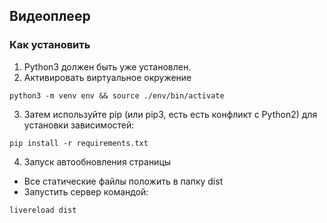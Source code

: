 ## Видеоплеер

### Как установить
1. Python3 должен быть уже установлен. 
2. Активировать виртуальное окружение

```
python3 -m venv env && source ./env/bin/activate
```

3. Затем используйте pip (или pip3, есть есть конфликт с Python2) 
для установки зависимостей:

```
pip install -r requirements.txt
```

4. Запуск автообновления страницы

- Все статические файлы положить в папку dist
- Запустить сервер командой:
```
livereload dist
```